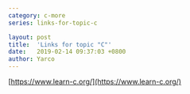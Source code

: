 ```yaml
---
category: c-more
series: links-for-topic-c

layout: post 
title:  'Links for topic "C"'
date:   2019-02-14 09:37:03 +0800
author: Yarco
---
```


[https://www.learn-c.org/](https://www.learn-c.org/)

